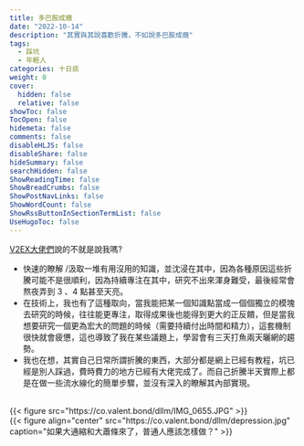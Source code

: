 ```yaml
---
title: 多巴胺成癮
date: "2022-10-14"
description: "其實與其說喜歡折騰，不如說多巴胺成癮"
tags:
  - 踩坑
  - 年輕人
categories: 十日痰
weight: 0
cover:
  hidden: false
  relative: false
showToc: false
TocOpen: false
hidemeta: false
comments: false
disableHLJS: false
disableShare: false
hideSummary: false
searchHidden: false
ShowReadingTime: false
ShowBreadCrumbs: false
ShowPostNavLinks: false
ShowWordCount: false
ShowRssButtonInSectionTermList: false
UseHugoToc: false
---
```

[V2EX大佬們](https://v2ex.com/t/887301#reply40)說的不就是說我嗎?
* 快速的瞭解 /汲取一堆有用沒用的知識，並沈浸在其中，因為各種原因這些折騰可能不是很順利，因為持續專注在其中，研究不出來渾身難受，最後經常會熬夜弄到 3 、4 點甚至天亮。
* 在技術上，我也有了這種取向，當我能把某一個知識點當成一個個獨立的模塊去研究的時候，往往能更專注，取得成果後也能得到更大的正反饋，但是當我想要研究一個更為宏大的問題的時候（需要持續付出時間和精力），這套機制很快就會疲憊，這也導致了我在某些議題上，學習會有三天打魚兩天曬網的趨勢。
* 我也在想，其實自己日常所謂折騰的東西，大部分都是網上已經有教程，坑已經是別人踩過，費時費力的地方已經有大佬完成了。而自己折騰半天實際上都是在做一些流水線化的簡單步驟，並沒有深入的瞭解其內部實現。  
<br>
{{< figure src="https://co.valent.bond/dllm/IMG_0655.JPG" >}}
<br>
{{< figure align="center" src="https://co.valent.bond/dllm/depression.jpg" caption="如果大通縮和大蕭條來了，普通人應該怎樣做？" >}}
